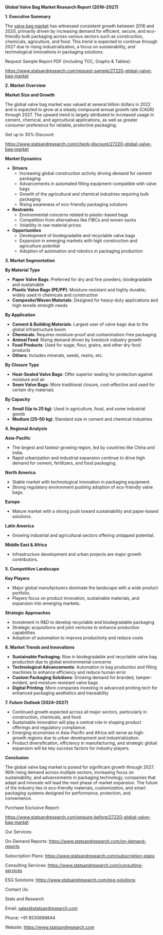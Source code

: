 ﻿**Global Valve Bag Market Research Report (2016–2027)**

**1. Executive Summary**

The [valve bag market](https://www.statsandresearch.com/report/27220-global-valve-bag-market) has witnessed consistent growth between 2016 and 2020, primarily driven by increasing demand for efficient, secure, and eco-friendly bulk packaging across various sectors such as construction, chemicals, agriculture, and food. This trend is expected to continue through 2027 due to rising industrialization, a focus on sustainability, and technological innovations in packaging solutions.

Request Sample Report PDF (including TOC, Graphs & Tables):

<https://www.statsandresearch.com/request-sample/27220-global-valve-bag-market>

**2. Market Overview**

**Market Size and Growth**

The global valve bag market was valued at several billion dollars in 2022 and is expected to grow at a steady compound annual growth rate (CAGR) through 2027. The upward trend is largely attributed to increased usage in cement, chemical, and agricultural applications, as well as greater consumer preference for reliable, protective packaging.

Get up to 30% Discount:

<https://www.statsandresearch.com/check-discount/27220-global-valve-bag-market>

**Market Dynamics**

- **Drivers**
  - Increasing global construction activity driving demand for cement packaging
  - Advancements in automated filling equipment compatible with valve bags
  - Growth of the agricultural and chemical industries requiring bulk packaging
  - Rising awareness of eco-friendly packaging solutions
- **Restraints**
  - Environmental concerns related to plastic-based bags
  - Competition from alternatives like FIBCs and woven sacks
  - Volatility in raw material prices
- **Opportunities**
  - Development of biodegradable and recyclable valve bags
  - Expansion in emerging markets with high construction and agriculture potential
  - Adoption of automation and robotics in packaging production

**3. Market Segmentation**

**By Material Type**

- **Paper Valve Bags**: Preferred for dry and fine powders; biodegradable and sustainable
- **Plastic Valve Bags (PE/PP)**: Moisture-resistant and highly durable; widely used in chemicals and construction
- **Composite/Woven Materials**: Designed for heavy-duty applications and high-tensile strength needs

**By Application**

- **Cement & Building Materials**: Largest user of valve bags due to the global infrastructure boom
- **Chemicals**: Requires moisture-proof and contamination-free packaging
- **Animal Feed**: Rising demand driven by livestock industry growth
- **Food Products**: Used for sugar, flour, grains, and other dry food products
- **Others**: Includes minerals, seeds, resins, etc.

**By Closure Type**

- **Heat-Sealed Valve Bags**: Offer superior sealing for protection against moisture and air
- **Sewn Valve Bags**: More traditional closure, cost-effective and used for certain dry materials

**By Capacity**

- **Small (Up to 25 kg)**: Used in agriculture, food, and some industrial goods
- **Medium (25–50 kg)**: Standard size in cement and chemical industries

**4. Regional Analysis**

**Asia-Pacific**

- The largest and fastest-growing region, led by countries like China and India.
- Rapid urbanization and industrial expansion continue to drive high demand for cement, fertilizers, and food packaging.

**North America**

- Stable market with technological innovation in packaging equipment.
- Strong regulatory environment pushing adoption of eco-friendly valve bags.

**Europe**

- Mature market with a strong push toward sustainability and paper-based solutions.

**Latin America**

- Growing industrial and agricultural sectors offering untapped potential.

**Middle East & Africa**

- Infrastructure development and urban projects are major growth contributors.

**5. Competitive Landscape**

**Key Players**

- Major global manufacturers dominate the landscape with a wide product portfolio.
- Players focus on product innovation, sustainable materials, and expansion into emerging markets.

**Strategic Approaches**

- Investment in R&D to develop recyclable and biodegradable packaging
- Strategic acquisitions and joint ventures to enhance production capabilities
- Adoption of automation to improve productivity and reduce costs

**6. Market Trends and Innovations**

- **Sustainable Packaging**: Rise in biodegradable and recyclable valve bag production due to global environmental concerns
- **Technological Advancements**: Automation in bag production and filling machines to enhance efficiency and reduce human error
- **Custom Packaging Solutions**: Growing demand for branded, tamper-evident, and moisture-resistant valve bags
- **Digital Printing**: More companies investing in advanced printing tech for enhanced packaging aesthetics and traceability

**7. Future Outlook (2024–2027)**

- Continued growth expected across all major sectors, particularly in construction, chemicals, and food.
- Sustainable innovation will play a central role in shaping product offerings and regulatory compliance.
- Emerging economies in Asia-Pacific and Africa will serve as high-growth regions due to urban development and industrialization.
- Product diversification, efficiency in manufacturing, and strategic global expansion will be key success factors for industry players.

**Conclusion**

The global valve bag market is poised for significant growth through 2027. With rising demand across multiple sectors, increasing focus on sustainability, and advancements in packaging technology, companies that adapt and innovate will lead the next phase of market expansion. The future of the industry lies in eco-friendly materials, customization, and smart packaging systems designed for performance, protection, and convenience.

Purchase Exclusive Report:

<https://www.statsandresearch.com/enquire-before/27220-global-valve-bag-market>


Our Services:

On-Demand Reports: <https://www.statsandresearch.com/on-demand-reports>

Subscription Plans: <https://www.statsandresearch.com/subscription-plans>

Consulting Services: <https://www.statsandresearch.com/consulting-services>

ESG Solutions: <https://www.statsandresearch.com/esg-solutions>

Contact Us:

Stats and Research

Email: <sales@statsandresearch.com>

Phone: +91 8530698844

Website: <https://www.statsandresearch.com>






